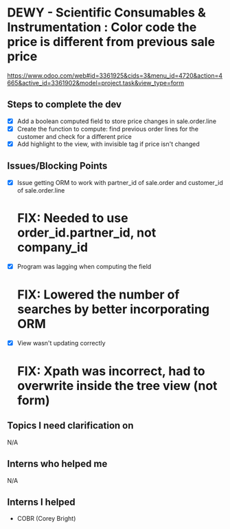 # DEWY - Scientific Consumables & Instrumentation : Color code the price is different from previous sale price
https://www.odoo.com/web#id=3361925&cids=3&menu_id=4720&action=4665&active_id=3361902&model=project.task&view_type=form

## Steps to complete the dev
- [X] Add a boolean computed field to store price changes in sale.order.line
- [X] Create the function to compute: find previous order lines for the customer and check for a different price
- [X] Add highlight to the view, with invisible tag if price isn't changed

## Issues/Blocking Points
- [X] Issue getting ORM to work with partner_id of sale.order and customer_id of sale.order.line
	# FIX: Needed to use order_id.partner_id, not company_id
- [X] Program was lagging when computing the field
	# FIX: Lowered the number of searches by better incorporating ORM
- [X] View wasn't updating correctly
	# FIX: Xpath was incorrect, had to overwrite inside the tree view (not form)

## Topics I need clarification on
N/A

## Interns who helped me
N/A

## Interns I helped
- COBR (Corey Bright)
